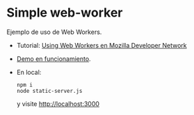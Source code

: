 # Simple web-worker

Ejemplo de uso de Web Workers. 

* Tutorial: [Using Web Workers en Mozilla Developer Network](https://developer.mozilla.org/en-US/docs/Web/API/Web_Workers_API/Using_web_workers)
* [Demo en funcionamiento](http://sytw.github.io/simple-web-worker/).
* En local:

  ```
  npm i
  node static-server.js
  ``` 

  y visite [http://localhost:3000](http://localhost:3000)
